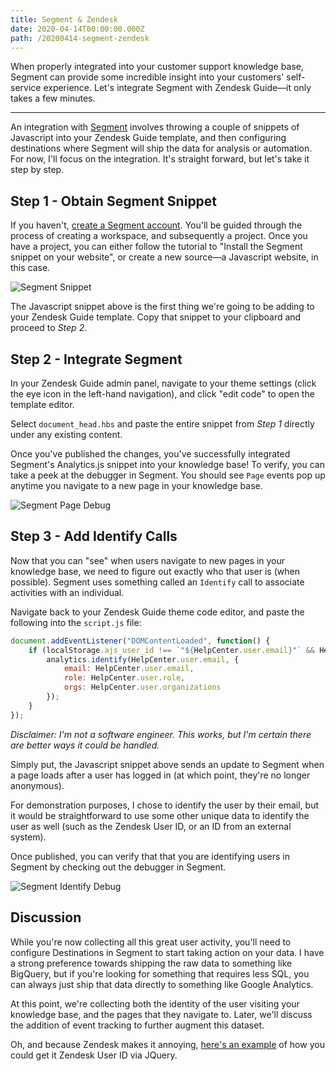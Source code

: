 ```yaml
---
title: Segment & Zendesk
date: 2020-04-14T00:00:00.000Z
path: /20200414-segment-zendesk
---
```


When properly integrated into your customer support knowledge base, Segment can provide some incredible insight into your customers' self-service experience. Let's integrate Segment with Zendesk Guide—it only takes a few minutes.

<!-- end -->

---
An integration with [Segment](https://www.segment.com/) involves throwing a couple of snippets of Javascript into your Zendesk Guide template, and then configuring destinations where Segment will ship the data for analysis or automation. For now, I'll focus on the integration. It's straight forward, but let's take it step by step. 

## Step 1 - Obtain Segment Snippet
If you haven't, [create a Segment account](https://app.segment.com/signup/). You'll be guided through the process of creating a workspace, and subsequently a project. Once you have a project, you can either follow the tutorial to "Install the Segment snippet on your website", or create a new source—a Javascript website, in this case. 

![Segment Snippet](/assets/segment_snippet.png)

The Javascript snippet above is the first thing we're going to be adding to your Zendesk Guide template. Copy that snippet to your clipboard and proceed to _Step 2_. 

## Step 2 - Integrate Segment
In your Zendesk Guide admin panel, navigate to your theme settings (click the eye icon in the left-hand navigation), and click "edit code" to open the template editor. 

Select `document_head.hbs` and paste the entire snippet from _Step 1_ directly under any existing content. 

Once you've published the changes, you've successfully integrated Segment's Analytics.js snippet into your knowledge base! To verify, you can take a peek at the debugger in Segment. You should see `Page` events pop up anytime you navigate to a new page in your knowledge base.

![Segment Page Debug](/assets/segment_page_debug.png)

## Step 3 - Add Identify Calls

Now that you can "see" when users navigate to new pages in your knowledge base, we need to figure out exactly who that user is (when possible). Segment uses something called an `Identify` call to associate activities with an individual. 

Navigate back to your Zendesk Guide theme code editor, and paste the following into the `script.js` file: 

```js
document.addEventListener("DOMContentLoaded", function() {
    if (localStorage.ajs_user_id !== `"${HelpCenter.user.email}"` && HelpCenter.user.role !== 'anonymous') {
        analytics.identify(HelpCenter.user.email, {
            email: HelpCenter.user.email,
            role: HelpCenter.user.role,
            orgs: HelpCenter.user.organizations
        });
    }
});
```
_Disclaimer: I'm not a software engineer. This works, but I'm certain there are better ways it could be handled._

Simply put, the Javascript snippet above sends an update to Segment when a page loads after a user has logged in (at which point, they're no longer anonymous). 

For demonstration purposes, I chose to identify the user by their email, but it would be straightforward to use some other unique data to identify the user as well (such as the Zendesk User ID, or an ID from an external system). 

Once published, you can verify that that you are identifying users in Segment by checking out the debugger in Segment. 

![Segment Identify Debug](/assets/segment_identify_debug.png)

## Discussion

While you're now collecting all this great user activity, you'll need to configure Destinations in Segment to start taking action on your data. I have a strong preference towards shipping the raw data to something like BigQuery, but if you're looking for something that requires less SQL, you can always just ship that data directly to something like Google Analytics. 

At this point, we're collecting both the identity of the user visiting your knowledge base, and the pages that they navigate to. Later, we'll discuss the addition of event tracking to further augment this dataset. 

Oh, and because Zendesk makes it annoying, <a href="https://gist.github.com/gm/036914a7434b693569c239a228851c66#file-get_zd_user_id" target="_blank">here's an example</a> of how you could get it Zendesk User ID via JQuery.